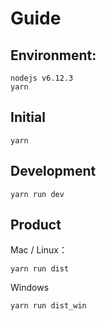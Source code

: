 # Guide

## Environment:
```
nodejs v6.12.3
yarn
```

## Initial
```
yarn
```

## Development
```
yarn run dev
```

## Product
Mac / Linux：
```
yarn run dist
```
Windows
```
yarn run dist_win
```
